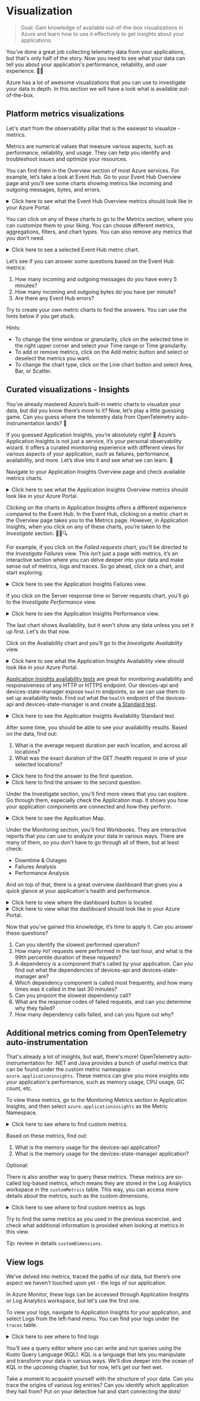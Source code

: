 # Visualization

> Goal: Gain knowledge of available out-of-the-box visualizations in Azure and learn how to use it effectively to get insights about your applications.

You’ve done a great job collecting telemetry data from your applications, but that's only half of the story. Now you need to see what your data can tell you about your application's performance, reliability, and user experience. 🕵️‍♂️

Azure has a lot of awesome visualizations that you can use to investigate your data in depth. In this section we will have a look what is available out-of-the-box.

## Platform metrics visualizations

Let's start from the observability pillar that is the easieast to visualize - metrics.

Metrics are numerical values that measure various aspects, such as performance, reliability, and usage. They can help you identify and troubleshoot issues and optimize your resources.

You can find them in the Overview section of most Azure services. For example, let’s take a look at Event Hub. Go to your Event Hub Overview page and you’ll see some charts showing metrics like incoming and outgoing messages, bytes, and errors.

<details markdown="1">
<summary>Click here to see what the Event Hub Overview metrics should look like in your Azure Portal.</summary>

![EventHub-overview](./images/EventHub-overview.png)

</details>

You can click on any of these charts to go to the Metrics section, where you can customize them to your liking. You can choose different metrics, aggregations, filters, and chart types. You can also remove any metrics that you don’t need.

<details markdown="1">
<summary>Click here to see a selected Event Hub metric chart.</summary>

![EventHub-metrics](./images/EventHub-metrics.png/)

</details>

Let’s see if you can answer some questions based on the Event Hub metrics:

1. How many incoming and outgoing messages do you have every 5 minutes?
1. How many incoming and outgoing bytes do you have per minute?
1. Are there any Event Hub errors?

Try to create your own metric charts to find the answers. You can use the hints below if you get stuck.

Hints:

* To change the time window or granularity, click on the selected time in the right upper corner and select your Time range or Time granularity.
* To add or remove metrics, click on the Add metric button and select or deselect the metrics you want.
* To change the chart type, click on the Line chart button and select Area, Bar, or Scatter.


## Curated visualizations - Insights

You’ve already mastered Azure’s built-in metric charts to visualize your data, but did you know there’s more to it? Now, let’s play a little guessing game. Can you guess where the telemetry data from OpenTelemetry auto-instrumentation lands? 🤔

If you guessed Application Insights, you’re absolutely right! 🎉 Azure’s Application Insights is not just a service, it’s your personal observability wizard. It offers a curated monitoring experience with different views for various aspects of your application, such as failures, performance, availability, and more. Let’s dive into it and see what we can learn. 🚀

Navigate to your Application Insights Overview page and check available metrics charts. 

<details markdown="1">
<summary>Click here to see what the Application Insights Overview metrics should look like in your Azure Portal.</summary>

![AppInsights-overview](./images/AppInsights-overview.png)

</details>

Clicking on the charts in Application Insights offers a different experience compared to the Event Hub. In the Event Hub, clicking on a metric chart in the Overview page takes you to the Metrics page. However, in Application Insights, when you click on any of these charts, you’re taken to the *Investigate* section. 🕵️‍♂️🔍

For example, if you click on the *Failed requests* chart, you’ll be directed to the *Investigate Failures* view. This isn’t just a page with metrics, it’s an interactive section where you can delve deeper into your data and make sense out of metrics, logs and traces. So go ahead, click on a chart, and start exploring.

<details markdown="1">
<summary>Click here to see the Application Insights Failures view.</summary>

![AppInsights-failures](./images/AppInsights-failures.png)

</details>

If you click on the Server response time or Server requests chart, you'll go to the *Investigate Performance* view.

<details markdown="1">
<summary>Click here to see the Application Insights Performance view.</summary>

![AppInsights-performance](./images/AppInsights-performance.png)

</details>


The last chart shows Availability, but it won't show any data unless you set it up first. Let's do that now.

Click on the Availability chart and you'll go to the *Investigate Availability* view.

<details markdown="1">
<summary>Click here to see what the Application Insights Availability view should look like in your Azure Portal.</summary>

![AppInsights-availability](./images/AppInsights-availability.png)

</details>

[Application Insights availability tests](https://learn.microsoft.com/en-us/azure/azure-monitor/app/availability-overview) are great for monitoring availability and responsiveness of any HTTP or HTTPS endpoint. Our devices-api and devices-state-manager expose `health` endpoints, so we can use them to set up availability tests. Find out what the `health` endpoint of the devices-api and devices-state-manager is and create [a Standard test](https://learn.microsoft.com/en-us/azure/azure-monitor/app/availability-standard-tests). 

<details markdown="1">
<summary>Click here to see the Application Insights Availability Standard test.</summary>

![AppInsights-availability-standard-test](./images/AppInsights-availability-standard-test.png)

</details>

After some time, you should be able to see your availability results. Based on the data, find out:

1. What is the average request duration per each location, and across all locations?
1. What was the exact duration of the GET /health request in one of your selected locations?

<details markdown="1">
<summary>Click here to find the answer to the first question.</summary>

![AppInsights-availability-standard-test-average-duration](./images/AppInsights-availability-standard-test-average-duration.png)

</details>


<details markdown="1">
<summary>Click here to find the answer to the second question.</summary>

![AppInsights-availability-standard-test-exact-duration-get-health](./images/AppInsights-availability-standard-test-exact-duration-get-health.png)

</details>

Under the Investigate section, you'll find more views that you can explore. Go through them, especially check the Application map. It shows you how your application components are connected and how they perform. 

<details markdown="1">
<summary>Click here to see the Application Map.</summary>

![AppInsights-ApplicationMap](./images/ApplicationMap.png)

</details>

Under the Monitoring section, you'll find Workbooks. They are interactive reports that you can use to analyze your data in various ways. There are many of them, so you don't have to go through all of them, but at least check:

* Downtime & Outages
* Failures Analysis
* Performance Analysis

And on top of that, there is a great overview dashboard that gives you a quick glance at your application's health and performance.


<details markdown="1">
<summary>Click here to view where the dashboard button is located.</summary>

![AppInsights-dashboard-button](./images/AppInsights-dashboard-button.png)

</details>

<details markdown="1">
<summary>Click here to view what the dashboard should look like in your Azure Portal.</summary>

![AppInsights-default-dashboard](./images/AppInsights-default-dashboard.png)

</details>

Now that you’ve gained this knowledge, it’s time to apply it. Can you answer these questions?

1. Can you identify the slowest performed operation?
1. How many `PUT` requests were performed in the last hour, and what is the 99th percentile duration of these requests?
1. A dependency is a component that's called by your application. Can you find out what the dependencies of devices-api and devices-state-manager are?
1. Which dependency component is called most frequently, and how many times was it called in the last 30 minutes?
1. Can you pinpoint the slowest dependency call?
1. What are the response codes of failed requests, and can you determine why they failed?
1. How many dependency calls failed, and can you figure out why?


## Additional metrics coming from OpenTelemetry auto-instrumentation

That's already a lot of insights, but wait, there's more! OpenTelemetry auto-instrumentation for .NET and Java provides a bunch of useful metrics that can be found under the custom metric namespace `azure.applicationinsights`. These metrics can give you more insights into your application's performance, such as memory usage, CPU usage, GC count, etc.

To view these metrics, go to the Monitoring Metrics section in Application Insights, and then select `azure.applicationinsights` as the Metric Namespace.

<details markdown="1">
<summary>Click here to see where to find custom metrics.</summary>

![AppInsights-custom-metrics](./images/AppInsights-custom-metrics.png)

</details>

Based on these metrics, find out:

1. What is the memory usage for the devices-api application?
1. What is the memory usage for the devices-state-manager application?

Optional: 

There is also another way to query these metrics. These metrics are so-called log-based metrics, which means they are stored in the Log Analytics workspace in the `customMetrics` table. This way, you can access more details about the metrics, such as the custom dimensions.

<details markdown="1">
<summary>Click here to see where to find custom metrics as logs</summary>

![AppInsights-custom-metrics-as-logs](./images/AppInsights-custom-metrics-as-logs.png)

</details>

Try to find the same metrics as you used in the previous excercise, and check what additional information is provided when looking at metrics in this view.

Tip: review in details `customDimensions`.

## View logs

We’ve delved into metrics, traced the paths of our data, but there’s one aspect we haven’t touched upon yet - the logs of our application.

In Azure Monitor, these logs can be accessed through Application Insights or Log Analytics workspace, but let's use the first one.

To view your logs, navigate to Application Insights for your application, and select Logs from the left-hand menu. You can find your logs under the `traces` table.

<details markdown="1">
<summary>Click here to see where to find logs</summary>

![AppInsights-logs](./images/AppInsights-logs.png)

</details>

You’ll see a query editor where you can write and run queries using the Kusto Query Language (KQL). KQL is a language that lets you manipulate and transform your data in various ways. We’ll dive deeper into the ocean of KQL in the upcoming chapter, but for now, let’s get our feet wet.

Take a moment to acquaint yourself with the structure of your data. Can you trace the origins of various log entries? Can you identify which application they hail from? Put on your detective hat and start connecting the dots!


